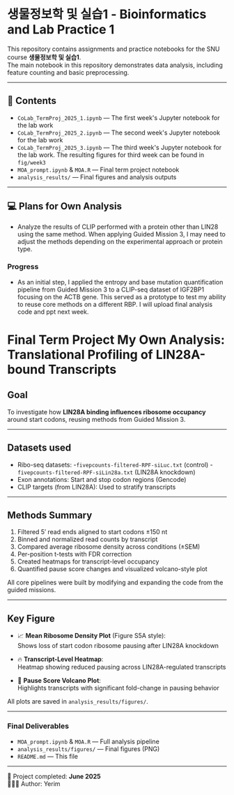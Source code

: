# 생물정보학 및 실습1 - Bioinformatics and Lab Practice 1

This repository contains assignments and practice notebooks for the SNU course **생물정보학 및 실습1**.  
The main notebook in this repository demonstrates data analysis, including feature counting and basic preprocessing.

---

## 📁 Contents

- `CoLab_TermProj_2025_1.ipynb` — The first week's Jupyter notebook for the lab work
- `CoLab_TermProj_2025_2.ipynb` — The second week's Jupyter notebook for the lab work
- `CoLab_TermProj_2025_3.ipynb` — The third week's Jupyter notebook for the lab work. The resulting figures for third week can be found in `fig/week3`
- `MOA_prompt.ipynb` & `MOA.R`  — Final term project notebook
- `analysis_results/` — Final figures and analysis outputs

---

## 💻 Plans for Own Analysis
- Analyze the results of CLIP performed with a protein other than LIN28 using the same method. When applying Guided Mission 3, I may need to adjust the methods depending on the experimental approach or protein type.

### Progress
- As an initial step, I applied the entropy and base mutation quantification pipeline from Guided Mission 3 to a CLIP-seq dataset of IGF2BP1 focusing on the ACTB gene. This served as a prototype to test my ability to reuse core methods on a different RBP. I will upload final analysis code and ppt next week.

# Final Term Project My Own Analysis: Translational Profiling of LIN28A-bound Transcripts

## Goal
To investigate how **LIN28A binding influences ribosome occupancy** around start codons, reusing methods from Guided Mission 3.

---

## Datasets used
- Ribo-seq datasets: 
	-`fivepcounts-filtered-RPF-siLuc.txt` (control) 
	-`fivepcounts-filtered-RPF-siLin28a.txt` (LIN28A knockdown)
- Exon annotations: Start and stop codon regions (Gencode)
- CLIP targets (from LIN28A): Used to stratify transcripts

---

## Methods Summary
1. Filtered 5′ read ends aligned to start codons ±150 nt  
2. Binned and normalized read counts by transcript  
3. Compared average ribosome density across conditions (±SEM)  
4. Per-position t-tests with FDR correction  
5. Created heatmaps for transcript-level occupancy  
6. Quantified pause score changes and visualized volcano-style plot  

All core pipelines were built by modifying and expanding the code from the guided missions.

---

## Key Figure
- 📈 **Mean Ribosome Density Plot** (Figure S5A style):  
  Shows loss of start codon ribosome pausing after LIN28A knockdown

- 🔥 **Transcript-Level Heatmap**:  
  Heatmap showing reduced pausing across LIN28A-regulated transcripts

- 🌋 **Pause Score Volcano Plot**:  
  Highlights transcripts with significant fold-change in pausing behavior

All plots are saved in `analysis_results/figures/`.

---
### Final Deliverables

- `MOA_prompt.ipynb` & `MOA.R` — Full analysis pipeline
- `analysis_results/figures/` — Final figures (PNG)
- `README.md` — This file

---

📅 Project completed: **June 2025**  
👩🏻‍💻 Author: Yerim
